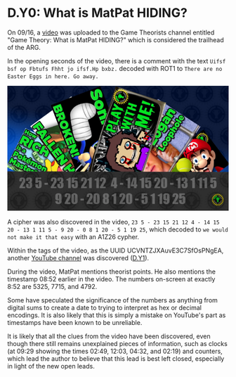 # D.Y0: What is MatPat HIDING?

On 09/16, a [video](https://youtu.be/2KorwsAv49A) was uploaded to the Game Theorists channel entitled "Game Theory: What is MatPat HIDING?" which is considered the trailhead of the ARG.

In the opening seconds of the video, there is a comment with the text
`Uifsf bsf op Fbtufs Fhht jo ifsf.Hp bxbz.`
decoded with ROT1 to `There are no Easter Eggs in here. Go away.`

![ROT1 cipher](../../assets/0.d.y0.rot-1.png)

A cipher was also discovered in the video, `23 5 - 23 15 21 12 4 - 14 15 20 - 13 1 11 5 - 9 20 - 0 8 1 20 - 5 1 19 25`, which decoded to `we would not make it that easy` with an A1Z26 cypher.

Within the tags of the video, as the UUID UCVNTZJXAuvE3C7SfOsPNgEA, another [YouTube channel](https://www.youtube.com/channel/UCVNTZJXAuvE3C7SfOsPNgEA) was discovered \([D.Y1](d.y1-tenretni-olleh.md)\).

During the video, MatPat mentions theorist points.
He also mentions the timestamp 08:52 earlier in the video.
The numbers on-screen at exactly 8:52 are 5325, 7715, and 4792.

Some have speculated the significance of the numbers as anything from digital sums to create a date to trying to interpret as hex or decimal encodings.
It is also likely that this is simply a mistake on YouTube's part as timestamps have been known to be unreliable.

It is likely that all the clues from the video have been discovered, even though there still remains unexplained pieces of information, such as clocks \(at 09:29 showing the times 02:49, 12:03, 04:32, and 02:19\) and counters, which lead the author to believe that this lead is best left closed, especially in light of the new open leads.
